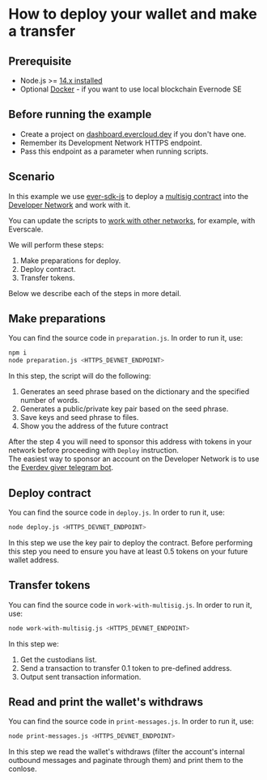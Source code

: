 # How to deploy your wallet and make a transfer

## Prerequisite

* Node.js >= [14.x installed](https://nodejs.org)
* Optional [Docker](https://docs.docker.com/desktop/#download-and-install) - if you want to use local blockchain Evernode SE

## Before running the example

-   Create a project on [dashboard.evercloud.dev](https://dashboard.evercloud.dev/projects) if you don't have one.
-   Remember its Development Network HTTPS endpoint.
-   Pass this endpoint as a parameter when running scripts.

## Scenario

In this example we use [ever-sdk-js](https://github.com/tonlabs/ever-sdk-js) to deploy a [multisig contract](https://github.com/tonlabs/ton-labs-contracts/blob/master/solidity/safemultisig/) into the [Developer Network](https://net.ton.live/) and work with it.

You can update the scripts to [work with other networks](https://docs.everos.dev/ever-sdk/reference/ever-os-api/networks), for example, with Everscale.

We will perform these steps:

1. Make preparations for deploy.
2. Deploy contract.
3. Transfer tokens.

Below we describe each of the steps in more detail.

## Make preparations

You can find the source code in `preparation.js`. In order to run it, use:

```sh
npm i
node preparation.js <HTTPS_DEVNET_ENDPOINT>
```

In this step, the script will do the following:

1. Generates an seed phrase based on the dictionary and the specified number of words.
2. Generates a public/private key pair based on the seed phrase.
3. Save keys and seed phrase to files.
4. Show you the address of the future contract


After the step 4 you will need to sponsor this address with tokens in your network before proceeding with `Deploy` instruction.\
The easiest way to sponsor an account on the Developer Network is to use the [Everdev giver telegram bot](https://t.me/everdev_giver_bot).

## Deploy contract

You can find the source code in `deploy.js`. In order to run it, use:
                                         
```sh
node deploy.js <HTTPS_DEVNET_ENDPOINT>
```

In this step we use the key pair to deploy the contract. Before performing this step you need to ensure you have
at least 0.5 tokens on your future wallet address.

## Transfer tokens

You can find the source code in `work-with-multisig.js`. In order to run it, use:
                                                     
```sh
node work-with-multisig.js <HTTPS_DEVNET_ENDPOINT>
```

In this step we:

1. Get the custodians list.
2. Send a transaction to transfer 0.1 token to pre-defined address.
3. Output sent transaction information.

## Read and print the wallet's withdraws

You can find the source code in `print-messages.js`. In order to run it, use:
                                                     
```sh
node print-messages.js <HTTPS_DEVNET_ENDPOINT>
```

In this step we read the wallet's withdraws (filter the account's internal outbound messages and paginate through them) and print them to the conlose.
